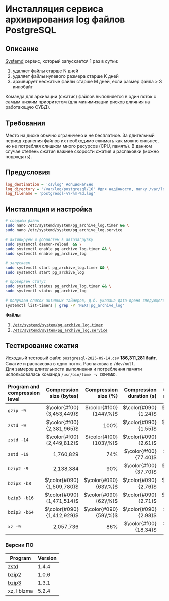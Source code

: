 # Инсталляция сервиса архивирования log файлов PostgreSQL

## Описание

[Systemd](https://en.wikipedia.org/wiki/Systemd) сервис, который запускается 1 раз в сутки:
1. удаляет файлы старше N дней
1. удаляет файлы нулевого размера старше K дней
1. архивирует несжатые файлы старше М дней, если размер файла > S килобайт

Команда для архивации (сжатия) файлов выполняется в один поток с самым низким приоритетом (для минимизации рисков влияния на работающую СУБД).

## Требования

Место на диске обычно ограничено и не бесплатное. За длительный период хранения файлов их необходимо сжимать как можно сильнее, но не потребляя слишком много ресурсов (CPU, память). В данном случае степень сжатия важнее скорости сжатия и распаковки (можно подождать).

## Предусловия

```ini
log_destination = 'csvlog' #опционально
log_directory = '/var/log/postgresql/16' #для надёжности, папку /var/log лучше сделать в отдельном разделе ФС с квотой свободного места
log_filename = 'postgresql-%Y-%m-%d.log'
```

## Инсталляция и настройка

```bash
# создаём файлы
sudo nano /etc/systemd/system/pg_archive_log.timer && \
sudo nano /etc/systemd/system/pg_archive_log.service
 
# активируем и добавляем в автозагрузку
sudo systemctl daemon-reload  && \
sudo systemctl enable pg_archive_log.timer && \
sudo systemctl enable pg_archive_log
 
# запускаем
sudo systemctl start pg_archive_log.timer && \
sudo systemctl start pg_archive_log
 
# проверяем статус
sudo systemctl status pg_archive_log.timer && \
sudo systemctl status pg_archive_log
 
# получаем список активных таймеров, д.б. указана дата-время следующего запуска!
systemctl list-timers | grep -P 'NEXT|pg_archive_log'
```

**Файлы**
1. [`/etc/systemd/system/pg_archive_log.timer`](pg_archive_log.timer)
2. [`/etc/systemd/system/pg_archive_log.service`](pg_archive_log.service)

## Тестирование сжатия

Исходный тестовый файл: `postgresql-2025-09-14.csv` **186,311,281 байт**.\
Сжатие и распаковка в один поток. Распаковка в `/dev/null`.\
Для замеров длительности выполнения и потребления памяти использовалась команда `/usr/bin/time -v COMMAND`.

| Program and compression level | Compression size (bytes)	| Compression size (%)	| Compression duration (s)	| Compression memory (KB)	| Decompression duration (s)	| Decompression memory (KB)	| Rating place |
| :--- | ---:	| ---:	| ---:	| ---:	| ---:	| ---:	| ---: |
| `gzip -9`	   | $\color{#f00}{3,453,449}$	| $\color{#f00}{144\\%}$	|  $\color{#090}{1.24}$	|   $\color{#090}{2,416}$	| $\color{#090}{0.46}$	|   $\color{#090}{2,408}$	| — |
| `zstd -9`	   | $\color{#f00}{2,381,965}$	| 100%	|  $\color{#090}{1.55}$	|  $\color{#090}{41,580}$	| $\color{#090}{0.04}$	|   $\color{#090}{4,220}$	| 3 |
| `zstd -14`   | $\color{#f00}{2,449,812}$	| $\color{#f00}{103\\%}$	|  $\color{#090}{2.61}$	| 117,560	| $\color{#090}{0.04}$	|   $\color{#090}{6,436}$	| — |
| `zstd -19`   | 1,760,829	|  74%	| $\color{#f00}{77.40}$	| $\color{#f00}{216,512}$	| $\color{#090}{0.08}$	|  $\color{#090}{10,444}$	| — |
| `bzip2 -9`   | 2,138,384	|  90%	| $\color{#f00}{37.70}$	|   $\color{#090}{7,944}$	| $\color{#f00}{3.34}$	|   $\color{#090}{5,032}$	| — |
| `bzip3 -b8`  | $\color{#090}{1,509,780}$	| $\color{#090}{63\\%}$	| $\color{#090}{2.76}$	| $\color{#090}{21,212}$	| 1.99	| $\color{#090}{52,428}$	| 1 |
| `bzip3 -b16` | $\color{#090}{1,471,514}$	| $\color{#090}{62\\%}$	| $\color{#090}{2.71}$	| $\color{#090}{39,424}$	| 1.91	| 101,636	| 2 |
| `bzip3 -b64` | $\color{#090}{1,412,929}$	| $\color{#090}{59\\%}$	| $\color{#090}{2.98}$	| $\color{#f00}{149,040}$	| 2.12	| $\color{#f00}{396,484}$	| — |
| `xz -9`      | 2,057,736	|  86%	| $\color{#f00}{18,34}$	| $\color{#f00}{629,832}$	| $\color{#090}{0.38}$	|  $\color{#090}{16,510}$	| — |

### Версии ПО

| Program	| Version |
| -------	| ------- |
| [zstd](https://github.com/facebook/zstd)	 | 1.4.4 |
| bzip2	                                    | 1.0.6 |
| [bzip3](https://github.com/iczelia/bzip3)	| 1.3.1 |
| xz, liblzma	                              | 5.2.4 |
